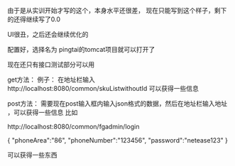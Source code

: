 
由于是从实训开始才写的这个，本身水平还很差，
现在只能写到这个样子，剩下的还得继续写了0.0

UI很丑，之后还会继续优化的


配置好，选择名为 pingtai的tomcat项目就可以打开了


现在还只有接口测试部分可以用 

get方法：
例子：
在地址栏输入  http://localhost:8080/common/skuListwithoutId
可以获得一些信息



post方法：
需要现在post输入框内输入json格式的数据，然后在地址栏输入地址 ，可以获得一些信息 比如

http://localhost:8080/common/fgadmin/login


{
"phoneArea":"86",
"phoneNumber":"123456",
"password":"netease123"
}

可以获得一些东西
